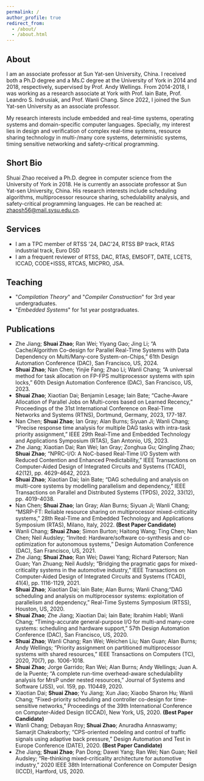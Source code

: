```yaml
---
permalink: /
author_profile: true
redirect_from: 
  - /about/
  - /about.html
---
```





About
------
I am an associate professor at Sun Yat-sen University, China. I received both a Ph.D degree and a Ms.C degree at the University of York in 2014 and 2018, respectively, supervised by Prof. Andy Wellings. From 2014-2018, I was working as a research associate at York with Prof. Iain Bate, Prof. Leandro S. Indrusiak, and Prof. Wanli Chang. Since 2022, I joined the Sun Yat-sen University as an associate professor. 

My research interests include embedded and real-time systems, operating systems and domain-specific computer languages. Specially, my interest lies in design and verification of complex real-time systems, resource sharing technology in multi-/many core systems, deterministic systems, timing sensitive networking and safety-critical programming.



Short Bio
------
Shuai Zhao received a Ph.D. degree in computer science from the University of York in 2018. He is currently an associate professor at Sun Yat-sen University, China. His research interests include scheduling algorithms, multiprocessor resource sharing, schedulability analysis, and safety-critical programming languages. He can be reached at: zhaosh56@mail.sysu.edu.cn.



Services
------
- I am a TPC member of RTSS '24, DAC'24, RTSS BP track, RTAS industrial track, Euro DSD
- I am a frequent reviewer of RTSS, DAC, RTAS, EMSOFT, DATE, LCETS, ICCAD, CODE+ISSS, RTCAS, MICPRO, JSA.



## Teaching

- "*Compilation Theory*" and "*Compiler Construction*" for 3rd year undergraduates.
- "*Embedded Systems*" for 1st year postgraduates.



Publications
------

- Zhe Jiang; **Shuai Zhao**; Ran Wei; Yiyang Gao; Jing Li; “A Cache/Algorithm Co-design for Parallel Real-Time Systems with Data Dependency on Multi/Many-core System-on-Chips,” 61th Design Automation Conference (DAC), San Francisco, US, 2024.
- **Shuai Zhao**; Nan Chen; Yinjie Fang; Zhao Li; Wanli Chang; “A universal method for task allocation on FP-FPS multiprocessor systems with spin locks,” 60th Design Automation Conference (DAC), San Francisco, US, 2023.
- **Shuai Zhao**; Xiaotian Dai; Benjamin Lesage; Iain Bate; “Cache-Aware Allocation of Parallel Jobs on Multi-cores based on Learned Recency,” Proceedings of the 31st International Conference on Real-Time Networks and Systems (RTNS), Dortmund, Germany, 2023, 177-187. 
- Nan Chen; **Shuai Zhao**; Ian Gray; Alan Burns; Siyuan Ji; Wanli Chang; “Precise response time analysis for multiple DAG tasks with intra-task priority assignment,” IEEE 29th Real-Time and Embedded Technology and Applications Symposium (RTAS), San Antonio, US, 2023.
- Zhe Jiang; Xiaotian Dai; Ran Wei; Ian Gray; Zonghua Gu; Qingling Zhao; **Shuai Zhao**; “NPRC-I/O: A NoC-based Real-Time I/O System with Reduced Contention and Enhanced Predictability,” IEEE Transactions on Computer-Aided Design of Integrated Circuits and Systems (TCAD), 42(12), pp. 4629-4642, 2023.
- **Shuai Zhao**; Xiaotian Dai; Iain Bate; “DAG scheduling and analysis on multi-core systems by modelling parallelism and dependency,” IEEE Transactions on Parallel and Distributed Systems (TPDS), 2022, 33(12), pp. 4019-4038. 
- Nan Chen; **Shuai Zhao**; Ian Gray; Alan Burns; Siyuan Ji; Wanli Chang; “MSRP-FT: Reliable resource sharing on multiprocessor mixed-criticality systems,” 28th Real-Time and Embedded Technology and Applications Symposium (RTAS), Milano, Italy, 2022. **(Best Paper Candidate)**
- Wanli Chang; **Shuai Zhao**; Simon Burton; Haitong Wang; Ting Chen; Nan Chen; Neil Audsley; “Invited: Hardware/software co-synthesis and co-optimization for autonomous systems,” Design Automation Conference (DAC), San Francisco, US, 2021.
- Zhe Jiang; **Shuai Zhao**; Ran Wei; Dawei Yang; Richard Paterson; Nan Guan; Yan Zhuang; Neil Audsly; “Bridging the pragmatic gaps for mixed-criticality systems in the automotive industry,” IEEE Transactions on Computer-Aided Design of Integrated Circuits and Systems (TCAD), 41(4), pp. 1116-1129, 2021.
- **Shuai Zhao**; Xiaotian Dai; Iain Bate; Alan Burns; Wanli Chang;“DAG scheduling and analysis on multiprocessor systems: exploitation of parallelism and dependency,” Real-Time Systems Symposium (RTSS), Houston, US, 2020.
- **Shuai Zhao**; Zhe Jiang; Xiaotian Dai; Iain Bate; Ibrahim Habli; Wanli Chang; “Timing-accurate general-purpose I/O for multi-and many-core systems: scheduling and hardware support,” 57th Design Automation Conference (DAC), San Francisco, US, 2020.
- **Shuai Zhao**; Wanli Chang; Ran Wei; Weichen Liu; Nan Guan; Alan Burns; Andy Wellings; “Priority assignment on partitioned multiprocessor systems with shared resources,” IEEE Transactions on Computers (TC), 2020, 70(7), pp. 1006-1018.
- **Shuai Zhao**; Jorge Garrido; Ran Wei; Alan Burns; Andy Wellings; Juan A. de la Puente; “A complete run-time overhead-aware schedulability analysis for MrsP under nested resources,” Journal of Systems and Software (JSS), vol. 159, pp. 110449, 2020.
- Xiaotian Dai; **Shuai Zhao**; Yu Jiang; Xun Jiao; Xiaobo Sharon Hu; Wanli Chang; “Fixed-priority scheduling and controller co-design for time-sensitive networks,” Proceedings of the 39th International Conference on Computer-Aided Design (ICCAD), New York, US, 2020. **(Best Paper Candidate)**
- Wanli Chang; Debayan Roy; **Shuai Zhao**; Anuradha Annaswamy; Samarjit Chakraborty; “CPS-oriented modeling and control of traﬀic signals using adaptive back pressure,” Design Automation and Test in Europe Conference (DATE), 2020. **(Best Paper Candidate)**
- Zhe Jiang; **Shuai Zhao**; Pan Dong; Dawei Yang; Ran Wei; Nan Guan; Neil Audsley; “Re-thinking mixed-criticality architecture for automotive industry,” 2020 IEEE 38th International Conference on Computer Design (ICCD), Hartford, US, 2020.

